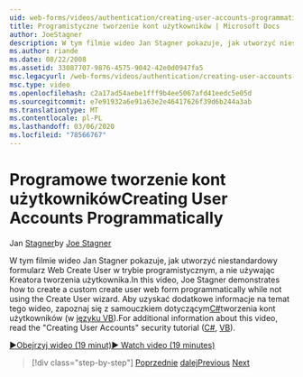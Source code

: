 ```yaml
---
uid: web-forms/videos/authentication/creating-user-accounts-programmatically
title: Programistyczne tworzenie kont użytkowników | Microsoft Docs
author: JoeStagner
description: W tym filmie wideo Jan Stagner pokazuje, jak utworzyć niestandardowy formularz Web Create User w trybie programistycznym, a nie używając Kreatora tworzenia użytkownika. W przypadku dodatkowych i...
ms.author: riande
ms.date: 08/22/2008
ms.assetid: 33087707-9876-4575-9042-42e0d0947fa5
msc.legacyurl: /web-forms/videos/authentication/creating-user-accounts-programmatically
msc.type: video
ms.openlocfilehash: c2a17ad54aebe1fff9b4ee5067afd41eedc5e05d
ms.sourcegitcommit: e7e91932a6e91a63e2e46417626f39d6b244a3ab
ms.translationtype: MT
ms.contentlocale: pl-PL
ms.lasthandoff: 03/06/2020
ms.locfileid: "78566767"
---
```

# <a name="creating-user-accounts-programmatically"></a><span data-ttu-id="1d65d-104">Programowe tworzenie kont użytkowników</span><span class="sxs-lookup"><span data-stu-id="1d65d-104">Creating User Accounts Programmatically</span></span>

<span data-ttu-id="1d65d-105">Jan [Stagner](https://github.com/JoeStagner)</span><span class="sxs-lookup"><span data-stu-id="1d65d-105">by [Joe Stagner](https://github.com/JoeStagner)</span></span>

<span data-ttu-id="1d65d-106">W tym filmie wideo Jan Stagner pokazuje, jak utworzyć niestandardowy formularz Web Create User w trybie programistycznym, a nie używając Kreatora tworzenia użytkownika.</span><span class="sxs-lookup"><span data-stu-id="1d65d-106">In this video, Joe Stagner demonstrates how to create a custom create user web form programmatically while not using the Create User wizard.</span></span> <span data-ttu-id="1d65d-107">Aby uzyskać dodatkowe informacje na temat tego wideo, zapoznaj się z samouczkiem dotyczącym[C#](../../overview/older-versions-security/membership/creating-user-accounts-cs.md)tworzenia kont użytkowników (w [języku VB](../../overview/older-versions-security/membership/creating-user-accounts-vb.md)).</span><span class="sxs-lookup"><span data-stu-id="1d65d-107">For additional information about this video, read the "Creating User Accounts" security tutorial ([C#](../../overview/older-versions-security/membership/creating-user-accounts-cs.md), [VB](../../overview/older-versions-security/membership/creating-user-accounts-vb.md)).</span></span>

[<span data-ttu-id="1d65d-108">&#9654;Obejrzyj wideo (19 minut)</span><span class="sxs-lookup"><span data-stu-id="1d65d-108">&#9654; Watch video (19 minutes)</span></span>](https://channel9.msdn.com/Blogs/ASP-NET-Site-Videos/creating-user-accounts-programmatically)

> [!div class="step-by-step"]
> <span data-ttu-id="1d65d-109">[Poprzednie](creating-user-accounts-with-the-create-user-wizard.md)
> [dalej](validating-users-manually.md)</span><span class="sxs-lookup"><span data-stu-id="1d65d-109">[Previous](creating-user-accounts-with-the-create-user-wizard.md)
[Next](validating-users-manually.md)</span></span>
